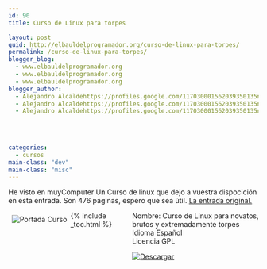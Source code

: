 ```yaml
---
id: 90
title: Curso de Linux para torpes

layout: post
guid: http://elbauldelprogramador.org/curso-de-linux-para-torpes/
permalink: /curso-de-linux-para-torpes/
blogger_blog:
  - www.elbauldelprogramador.org
  - www.elbauldelprogramador.org
  - www.elbauldelprogramador.org
blogger_author:
  - Alejandro Alcaldehttps://profiles.google.com/117030001562039350135noreply@blogger.com
  - Alejandro Alcaldehttps://profiles.google.com/117030001562039350135noreply@blogger.com
  - Alejandro Alcaldehttps://profiles.google.com/117030001562039350135noreply@blogger.com

  
  
  
categories:
  - cursos
main-class: "dev"
main-class: "misc"
---
```

He visto en muyComputer Un Curso de linux que dejo a vuestra dispocición en esta entrada. Son 476 páginas, espero que sea útil. <a target="_blank" href="http://muycomputer.com/FrontOffice/Descargas/descargasDet/_1uNIBmdIw8dr9yQoy7NTGiHuDeD7pahCf-9B3F8SxBf4m7acI1yRCSQnb5TT-5TW">La entrada original.</a>

<div style="float:left; padding:.5em;">
  <img src="http://muycomputer.com/files/264-30746-DESTACADA/Curso_Linux_ACastro.jpg" alt="Portada Curso" />
</div>

<div style="float:right;">
  Nombre: Curso de Linux para novatos, <br /> brutos y extremadamente torpes <br /> Idioma Español <br /> Licencia GPL </p> 
  
  <p>
    <a href="http://muycomputer.com/files/302-14956-FICHEROLAB/Curso_Linux_ACastro.pdf"><img src="https://lh4.ggpht.com/_IlK2pNFFgGM/TTGW5XRJ6FI/AAAAAAAAAQU/7AeQSIC57tM/descargar.gif" alt="Descargar" /></a> </div> 
    
    

{% include _toc.html %}
